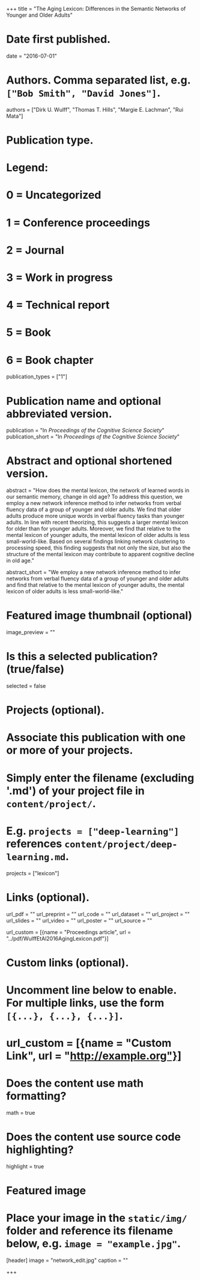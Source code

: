 +++
title = "The Aging Lexicon: Differences in the Semantic Networks of Younger and Older Adults"

# Date first published.
date = "2016-07-01"

# Authors. Comma separated list, e.g. `["Bob Smith", "David Jones"]`.
authors = ["Dirk U. Wulff", "Thomas T. Hills", "Margie E. Lachman", "Rui Mata"]

# Publication type.
# Legend:
# 0 = Uncategorized
# 1 = Conference proceedings
# 2 = Journal
# 3 = Work in progress
# 4 = Technical report
# 5 = Book
# 6 = Book chapter
publication_types = ["1"]

# Publication name and optional abbreviated version.
publication = "In *Proceedings of the Cognitive Science Society*"
publication_short = "In *Proceedings of the Cognitive Science Society*"

# Abstract and optional shortened version.
abstract = "How does the mental lexicon, the network of learned words in our semantic memory, change in old age? To address this question, we employ a new network inference method to infer networks from verbal fluency data of a group of younger and older adults. We find that older adults produce more unique words in verbal fluency tasks than younger adults. In line with recent theorizing, this suggests a larger mental lexicon for older than for younger adults. Moreover, we find that relative to the mental lexicon of younger adults, the mental lexicon of older adults is less small-world-like. Based on several findings linking network clustering to processing speed, this finding suggests that not only the size, but also the structure of the mental lexicon may contribute to apparent cognitive decline in old age."

abstract_short = "We employ a new network inference method to infer networks from verbal fluency data of a group of younger and older adults and find that relative to the mental lexicon of younger adults, the mental lexicon of older adults is less small-world-like."


# Featured image thumbnail (optional)
image_preview = ""

# Is this a selected publication? (true/false)
selected = false

# Projects (optional).
#   Associate this publication with one or more of your projects.
#   Simply enter the filename (excluding '.md') of your project file in `content/project/`.
#   E.g. `projects = ["deep-learning"]` references `content/project/deep-learning.md`.
projects = ["lexicon"]

# Links (optional).
url_pdf = ""
url_preprint = ""
url_code = ""
url_dataset = ""
url_project = ""
url_slides = ""
url_video = ""
url_poster = ""
url_source = ""

url_custom = [{name = "Proceedings article", url = "../pdf/WulffEtAl2016AgingLexicon.pdf"}]

# Custom links (optional).
#   Uncomment line below to enable. For multiple links, use the form `[{...}, {...}, {...}]`.
# url_custom = [{name = "Custom Link", url = "http://example.org"}]

# Does the content use math formatting?
math = true

# Does the content use source code highlighting?
highlight = true

# Featured image
# Place your image in the `static/img/` folder and reference its filename below, e.g. `image = "example.jpg"`.
[header]
image = "network_edit.jpg"
caption = ""

+++

